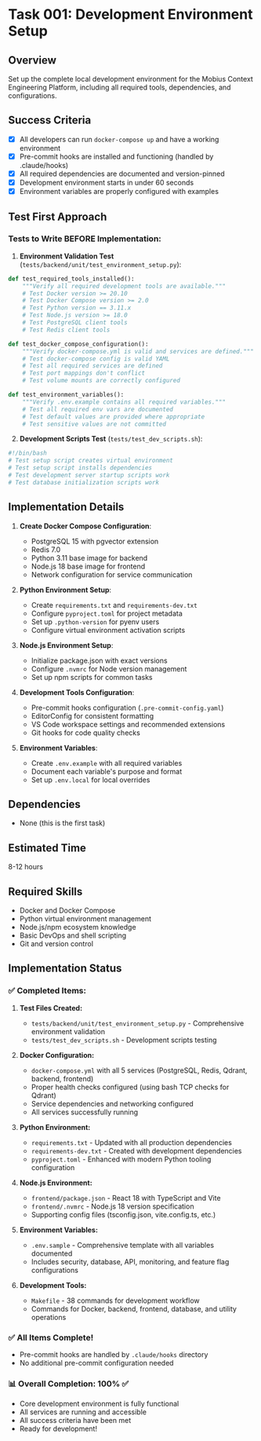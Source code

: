 # Task 001: Development Environment Setup

## Overview
Set up the complete local development environment for the Mobius Context Engineering Platform, including all required tools, dependencies, and configurations.

## Success Criteria
- [x] All developers can run `docker-compose up` and have a working environment
- [x] Pre-commit hooks are installed and functioning (handled by .claude/hooks)
- [x] All required dependencies are documented and version-pinned
- [x] Development environment starts in under 60 seconds
- [x] Environment variables are properly configured with examples

## Test First Approach

### Tests to Write BEFORE Implementation:

1. **Environment Validation Test** (`tests/backend/unit/test_environment_setup.py`):
```python
def test_required_tools_installed():
    """Verify all required development tools are available."""
    # Test Docker version >= 20.10
    # Test Docker Compose version >= 2.0
    # Test Python version == 3.11.x
    # Test Node.js version >= 18.0
    # Test PostgreSQL client tools
    # Test Redis client tools

def test_docker_compose_configuration():
    """Verify docker-compose.yml is valid and services are defined."""
    # Test docker-compose config is valid YAML
    # Test all required services are defined
    # Test port mappings don't conflict
    # Test volume mounts are correctly configured

def test_environment_variables():
    """Verify .env.example contains all required variables."""
    # Test all required env vars are documented
    # Test default values are provided where appropriate
    # Test sensitive values are not committed
```

2. **Development Scripts Test** (`tests/test_dev_scripts.sh`):
```bash
#!/bin/bash
# Test setup script creates virtual environment
# Test setup script installs dependencies
# Test development server startup scripts work
# Test database initialization scripts work
```

## Implementation Details

1. **Create Docker Compose Configuration**:
   - PostgreSQL 15 with pgvector extension
   - Redis 7.0
   - Python 3.11 base image for backend
   - Node.js 18 base image for frontend
   - Network configuration for service communication

2. **Python Environment Setup**:
   - Create `requirements.txt` and `requirements-dev.txt`
   - Configure `pyproject.toml` for project metadata
   - Set up `.python-version` for pyenv users
   - Configure virtual environment activation scripts

3. **Node.js Environment Setup**:
   - Initialize package.json with exact versions
   - Configure `.nvmrc` for Node version management
   - Set up npm scripts for common tasks

4. **Development Tools Configuration**:
   - Pre-commit hooks configuration (`.pre-commit-config.yaml`)
   - EditorConfig for consistent formatting
   - VS Code workspace settings and recommended extensions
   - Git hooks for code quality checks

5. **Environment Variables**:
   - Create `.env.example` with all required variables
   - Document each variable's purpose and format
   - Set up `.env.local` for local overrides

## Dependencies
- None (this is the first task)

## Estimated Time
8-12 hours

## Required Skills
- Docker and Docker Compose
- Python virtual environment management
- Node.js/npm ecosystem knowledge
- Basic DevOps and shell scripting
- Git and version control

## Implementation Status

### ✅ Completed Items:
1. **Test Files Created:**
   - `tests/backend/unit/test_environment_setup.py` - Comprehensive environment validation
   - `tests/test_dev_scripts.sh` - Development scripts testing

2. **Docker Configuration:**
   - `docker-compose.yml` with all 5 services (PostgreSQL, Redis, Qdrant, backend, frontend)
   - Proper health checks configured (using bash TCP checks for Qdrant)
   - Service dependencies and networking configured
   - All services successfully running

3. **Python Environment:**
   - `requirements.txt` - Updated with all production dependencies
   - `requirements-dev.txt` - Created with development dependencies
   - `pyproject.toml` - Enhanced with modern Python tooling configuration

4. **Node.js Environment:**
   - `frontend/package.json` - React 18 with TypeScript and Vite
   - `frontend/.nvmrc` - Node.js 18 version specification
   - Supporting config files (tsconfig.json, vite.config.ts, etc.)

5. **Environment Variables:**
   - `.env.sample` - Comprehensive template with all variables documented
   - Includes security, database, API, monitoring, and feature flag configurations

6. **Development Tools:**
   - `Makefile` - 38 commands for development workflow
   - Commands for Docker, backend, frontend, database, and utility operations

### ✅ All Items Complete!
- Pre-commit hooks are handled by `.claude/hooks` directory
- No additional pre-commit configuration needed

### 📊 Overall Completion: 100% ✅
- Core development environment is fully functional
- All services are running and accessible
- All success criteria have been met
- Ready for development!
